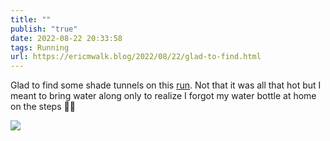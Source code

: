 ```yaml
---
title: ""
publish: "true"
date: 2022-08-22 20:33:58
tags: Running
url: https://ericmwalk.blog/2022/08/22/glad-to-find.html
---
```


Glad to find some shade tunnels on this [run](http://www.strava.com/activities/7683889486). Not that it was all that hot but I meant to bring water along only to realize I forgot my water bottle at home on the steps 🤦‍♂️

![](https://ericmwalk.blog/uploads/2022/d5ae92470c.jpg)